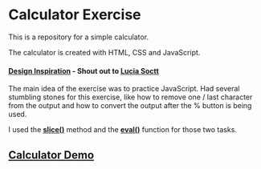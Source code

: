 # Calculator Exercise

<p>This is a repository for a simple calculator.</p>

<p>The calculator is created with HTML, CSS and JavaScript.</p>

#### [Design Inspiration](https://dribbble.com/shots/14709020-Calculator) - Shout out to [Lucia Soctt](https://dribbble.com/luciascott)

<p>The main idea of the exercise was to practice JavaScript. 
Had several stumbling stones for this exercise, like how to remove one / last character from the output and how to convert the output after the % button is being used.</p>

I used the **[slice()](https://developer.mozilla.org/en-US/docs/Web/JavaScript/Reference/Global_Objects/Array/slice)** method and the **[eval()](https://developer.mozilla.org/en-US/docs/Web/JavaScript/Reference/Global_Objects/eval)** function for those two tasks.

## [Calculator Demo](https://tisteedur.github.io/calculator/)
